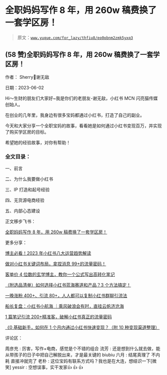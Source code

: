 # 全职妈妈写作 8 年，用 260w 稿费换了一套学区房！

> 原文：[`www.yuque.com/for_lazy/thfiu8/eo0obnm2zmk5yxq3`](https://www.yuque.com/for_lazy/thfiu8/eo0obnm2zmk5yxq3)



## (58 赞)全职妈妈写作 8 年，用 260w 稿费换了一套学区房！ 

作者： Sherry💎谢无敌 

日期：2023-06-02 

Hi～生财的朋友们大家好~我是你们的老朋友-谢无敌，小红书 MCN 闪亮猫传媒创始人。 

在创业的几年里，我身边有很多宝妈都通过小红书，打造了自己的副业。 

今天和大家分享一个全职宝妈的故事，看看她是如何通过小红书变现百万，并实现了购买学区房的目标。 

希望她的经验故事，对你有帮助！ 

### 全文目录： 

一、前言 

二、为什么我要做小红书 

三、IP 打造和起号经验 

四、无货源电商经验 

五、内部心态建设 

正文移步飞书： 

[全职妈妈写作 8 年，用 260w 稿费换了一套学区房！](https://h4zarzxodm.feishu.cn/docx/EmnDdCjCUoycIzxivp1cUyHlnHc) 

更多分享： 

[博主必看！2023 年小红书八大运营趋势解读](https://t.zsxq.com/0eFBeisHS) 

[做对小红书关键词布局，拿捏消息 99+的流量密码！](https://t.zsxq.com/0eLiWlm9B) 

[客单价 4 位数的玄学博主，教你一个公式写出高转化笔记](https://t.zsxq.com/0eMdKqJbg) 

[（附选品清单）如何选择小红书蓝海赛道和产品？3 个方法搞定！](https://t.zsxq.com/0eUR5OYuT) 

[一晚涨粉 400+、引流 80+，人人都可以复制小红书群聊引流法](https://t.zsxq.com/0eG1wH8d5) 

[船长复盘：小红书小航海 ｜乘风破浪会有时，直挂云帆济沧海](https://t.zsxq.com/0e63wt9Iw) 

[1 篇笔记引流 200+精准客，破解小红书真正的流量密码](https://t.zsxq.com/0eKZ3bNvk) 

[《0 基础新手，如何在 1 个月内通过小红书快速变现？（附 10 种变现渠道整理）](https://t.zsxq.com/0eeQyLczW) 

评论区： 

周彦充 : 厉害，写作+电商，感觉是个不错的组合 流芳 : 还是想到什么就去做，能从带孩子的日子中把自己解脱出来，才是最关键的 biubiu 六月 : 结尾真理了 不内耗 直接冲就完了 老朴 : 这位宝妈有联系方式吗？我也是在大连，想结识一下[微笑] yessir : 空想误事，实干发家👍 👍 👍